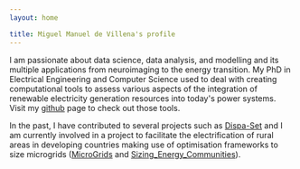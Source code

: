 ```yaml
---
layout: home

title: Miguel Manuel de Villena's profile
---
```


I am passionate about data science, data analysis, and modelling and its multiple applications from neuroimaging to the energy transition. My PhD in Electrical Engineering and Computer Science used to deal with creating computational tools to assess various aspects of the integration of renewable electricity generation resources into today's power systems. Visit my [github](https://github.com/manueldevillena/) page to check out those tools.

In the past, I have contributed to several projects such as [Dispa-Set](https://github.com/energy-modelling-toolkit/Dispa-SET) and I am currently involved in a project to facilitate the electrification of rural areas in developing countries making use of optimisation frameworks to size microgrids ([MicroGrids](https://github.com/squoilin/MicroGrids) and [Sizing_Energy_Communities](https://github.com/manueldevillena/sizing_energy_communities)).
